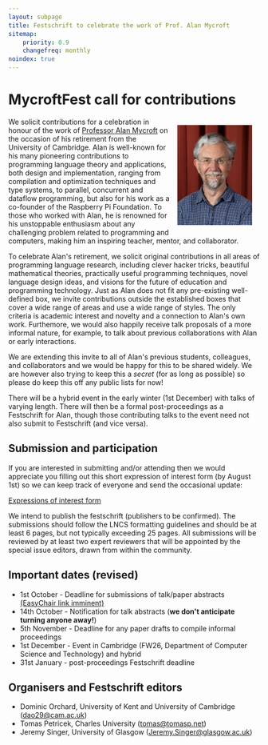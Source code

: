 ```yaml
---
layout: subpage
title: Festschrift to celebrate the work of Prof. Alan Mycroft
sitemap:
    priority: 0.9
    changefreq: monthly
noindex: true
---
```


# MycroftFest call for contributions

<img src="images/am2022.jpg" style="float:right; max-height: 200px; margin: 15px;" />

We solicit contributions for a celebration in honour of the work of [Professor Alan Mycroft](https://www.cl.cam.ac.uk/~am21/) on the occasion of his retirement from the University of Cambridge.  Alan is well-known for his many pioneering contributions to programming language theory and applications, both design and implementation, ranging from compilation and optimization techniques and type systems, to parallel, concurrent and dataflow programming, but also for his work as a co-founder of the Raspberry Pi Foundation. To those who worked with Alan, he is renowned for his unstoppable enthusiasm about any challenging problem related to programming and computers, making him an inspiring teacher, mentor, and collaborator.

To celebrate Alan's retirement, we solicit original contributions in all areas of programming language research, including clever hacker tricks, beautiful mathematical theories, practically useful programming techniques, novel language design ideas, and visions for the future of education and programming technology. Just as Alan does not fit any pre-existing well-defined box, we invite contributions outside the established boxes that cover a wide range of areas and use a wide range of styles. The only criteria is academic interest and novelty and a connection to Alan's own work. Furthemore, we would also happily receive talk proposals of a more informal nature, for example, to talk about previous collaborations with Alan or early interactions.

We are extending this invite to all of Alan's previous students, colleagues, and collaborators and we would be happy for this to be shared widely. We are however also trying to keep this a *secret* (for as long as possible) so please do keep this off any public lists for now!

There will be a hybrid event in the early winter (1st December) with talks of varying length. There will then be a formal post-proceedings as a Festschrift for Alan, though those contributing talks to the event need not also submit to Festschrift (and vice versa).

## Submission and participation

If you are interested in submitting and/or attending then we would
appreciate you filling out this short expression of interest form (by
August 1st) so we can keep track of everyone and send the occasional
update:

[Expressions of interest form](https://forms.gle/A2hZ6wn8NV1QQhmd7)

We intend to publish the festschrift (publishers to be confirmed). The submissions should follow the LNCS formatting guidelines and should be at least 6 pages, but not typically exceeding 25 pages. All submissions will be reviewed by at least two expert reviewers that will be appointed by the special issue editors, drawn from within the community.

<!-- More details can be found here: [https://dorchard.github.io/mycroftfest](https://dorchard.github.io/mycroftfest) -->

## Important dates (revised)

* 1st October - Deadline for submissions of talk/paper abstracts [(EasyChair link imminent)]()
* 14th October - Notification for talk abstracts (__we don't anticipate turning anyone away!__)
* 5th November - Deadline for any paper drafts to compile informal proceedings
* 1st December - Event in Cambridge (FW26, Department of Computer Science and Technology) and hybrid
* 31st January - post-proceedings Festschrift deadline

## Organisers and Festschrift editors

- Dominic Orchard, University of Kent and University of Cambridge (dao29@cam.ac.uk)
- Tomas Petricek, Charles University (tomas@tomasp.net)
- Jeremy Singer, University of Glasgow (Jeremy.Singer@glasgow.ac.uk)